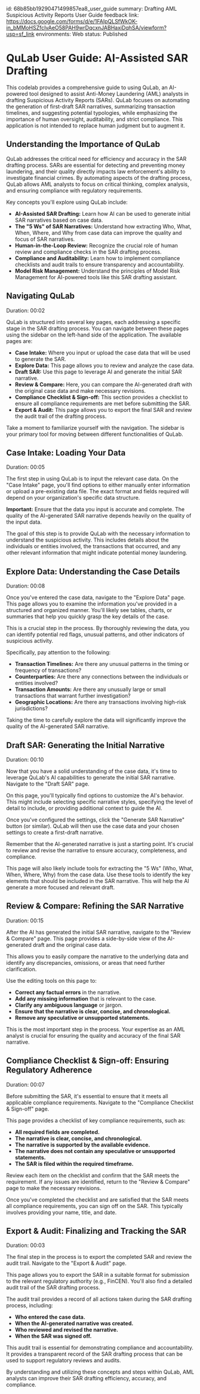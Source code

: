 id: 68b85bb19290471499857ea8_user_guide
summary: Drafting AML Suspicious Activity Reports User Guide
feedback link: https://docs.google.com/forms/d/e/1FAIpQLSfWkOK-in_bMMoHSZfcIvAeO58PAH9wrDqcxnJABHaxiDqhSA/viewform?usp=sf_link
environments: Web
status: Published
# QuLab User Guide: AI-Assisted SAR Drafting

This codelab provides a comprehensive guide to using QuLab, an AI-powered tool designed to assist Anti-Money Laundering (AML) analysts in drafting Suspicious Activity Reports (SARs). QuLab focuses on automating the generation of first-draft SAR narratives, summarizing transaction timelines, and suggesting potential typologies, while emphasizing the importance of human oversight, auditability, and strict compliance. This application is not intended to replace human judgment but to augment it.

## Understanding the Importance of QuLab

QuLab addresses the critical need for efficiency and accuracy in the SAR drafting process. SARs are essential for detecting and preventing money laundering, and their quality directly impacts law enforcement's ability to investigate financial crimes. By automating aspects of the drafting process, QuLab allows AML analysts to focus on critical thinking, complex analysis, and ensuring compliance with regulatory requirements.

Key concepts you'll explore using QuLab include:

*   **AI-Assisted SAR Drafting:** Learn how AI can be used to generate initial SAR narratives based on case data.
*   **The "5 Ws" of SAR Narratives:** Understand how extracting Who, What, When, Where, and Why from case data can improve the quality and focus of SAR narratives.
*   **Human-in-the-Loop Review:** Recognize the crucial role of human review and compliance checks in the SAR drafting process.
*   **Compliance and Auditability:** Learn how to implement compliance checklists and audit trails to ensure transparency and accountability.
*   **Model Risk Management:** Understand the principles of Model Risk Management for AI-powered tools like this SAR drafting assistant.

## Navigating QuLab

Duration: 00:02

QuLab is structured into several key pages, each addressing a specific stage in the SAR drafting process. You can navigate between these pages using the sidebar on the left-hand side of the application. The available pages are:

*   **Case Intake:** Where you input or upload the case data that will be used to generate the SAR.
*   **Explore Data:** This page allows you to review and analyze the case data.
*   **Draft SAR:** Use this page to leverage AI and generate the initial SAR narrative.
*   **Review & Compare:** Here, you can compare the AI-generated draft with the original case data and make necessary revisions.
*   **Compliance Checklist & Sign-off:** This section provides a checklist to ensure all compliance requirements are met before submitting the SAR.
*   **Export & Audit:** This page allows you to export the final SAR and review the audit trail of the drafting process.

<aside class="positive">
    Take a moment to familiarize yourself with the navigation. The sidebar is your primary tool for moving between different functionalities of QuLab.
</aside>

## Case Intake: Loading Your Data

Duration: 00:05

The first step in using QuLab is to input the relevant case data. On the "Case Intake" page, you'll find options to either manually enter information or upload a pre-existing data file. The exact format and fields required will depend on your organization's specific data structure.

<aside class="negative">
<b>Important:</b> Ensure that the data you input is accurate and complete. The quality of the AI-generated SAR narrative depends heavily on the quality of the input data.
</aside>

The goal of this step is to provide QuLab with the necessary information to understand the suspicious activity. This includes details about the individuals or entities involved, the transactions that occurred, and any other relevant information that might indicate potential money laundering.

## Explore Data: Understanding the Case Details

Duration: 00:08

Once you've entered the case data, navigate to the "Explore Data" page. This page allows you to examine the information you've provided in a structured and organized manner. You'll likely see tables, charts, or summaries that help you quickly grasp the key details of the case.

This is a crucial step in the process. By thoroughly reviewing the data, you can identify potential red flags, unusual patterns, and other indicators of suspicious activity.

Specifically, pay attention to the following:

*   **Transaction Timelines:** Are there any unusual patterns in the timing or frequency of transactions?
*   **Counterparties:** Are there any connections between the individuals or entities involved?
*   **Transaction Amounts:** Are there any unusually large or small transactions that warrant further investigation?
*   **Geographic Locations:** Are there any transactions involving high-risk jurisdictions?

<aside class="positive">
Taking the time to carefully explore the data will significantly improve the quality of the AI-generated SAR narrative.
</aside>

## Draft SAR: Generating the Initial Narrative

Duration: 00:10

Now that you have a solid understanding of the case data, it's time to leverage QuLab's AI capabilities to generate the initial SAR narrative. Navigate to the "Draft SAR" page.

On this page, you'll typically find options to customize the AI's behavior. This might include selecting specific narrative styles, specifying the level of detail to include, or providing additional context to guide the AI.

Once you've configured the settings, click the "Generate SAR Narrative" button (or similar). QuLab will then use the case data and your chosen settings to create a first-draft narrative.

<aside class="negative">
Remember that the AI-generated narrative is just a starting point. It's crucial to review and revise the narrative to ensure accuracy, completeness, and compliance.
</aside>

This page will also likely include tools for extracting the "5 Ws" (Who, What, When, Where, Why) from the case data. Use these tools to identify the key elements that should be included in the SAR narrative. This will help the AI generate a more focused and relevant draft.

## Review & Compare: Refining the SAR Narrative

Duration: 00:15

After the AI has generated the initial SAR narrative, navigate to the "Review & Compare" page. This page provides a side-by-side view of the AI-generated draft and the original case data.

This allows you to easily compare the narrative to the underlying data and identify any discrepancies, omissions, or areas that need further clarification.

Use the editing tools on this page to:

*   **Correct any factual errors** in the narrative.
*   **Add any missing information** that is relevant to the case.
*   **Clarify any ambiguous language** or jargon.
*   **Ensure that the narrative is clear, concise, and chronological.**
*   **Remove any speculative or unsupported statements.**

<aside class="positive">
This is the most important step in the process. Your expertise as an AML analyst is crucial for ensuring the quality and accuracy of the final SAR narrative.
</aside>

## Compliance Checklist & Sign-off: Ensuring Regulatory Adherence

Duration: 00:07

Before submitting the SAR, it's essential to ensure that it meets all applicable compliance requirements. Navigate to the "Compliance Checklist & Sign-off" page.

This page provides a checklist of key compliance requirements, such as:

*   **All required fields are completed.**
*   **The narrative is clear, concise, and chronological.**
*   **The narrative is supported by the available evidence.**
*   **The narrative does not contain any speculative or unsupported statements.**
*   **The SAR is filed within the required timeframe.**

Review each item on the checklist and confirm that the SAR meets the requirement. If any issues are identified, return to the "Review & Compare" page to make the necessary revisions.

Once you've completed the checklist and are satisfied that the SAR meets all compliance requirements, you can sign off on the SAR. This typically involves providing your name, title, and date.

## Export & Audit: Finalizing and Tracking the SAR

Duration: 00:03

The final step in the process is to export the completed SAR and review the audit trail. Navigate to the "Export & Audit" page.

This page allows you to export the SAR in a suitable format for submission to the relevant regulatory authority (e.g., FinCEN). You'll also find a detailed audit trail of the SAR drafting process.

The audit trail provides a record of all actions taken during the SAR drafting process, including:

*   **Who entered the case data.**
*   **When the AI-generated narrative was created.**
*   **Who reviewed and revised the narrative.**
*   **When the SAR was signed off.**

This audit trail is essential for demonstrating compliance and accountability. It provides a transparent record of the SAR drafting process that can be used to support regulatory reviews and audits.

By understanding and utilizing these concepts and steps within QuLab, AML analysts can improve their SAR drafting efficiency, accuracy, and compliance.
